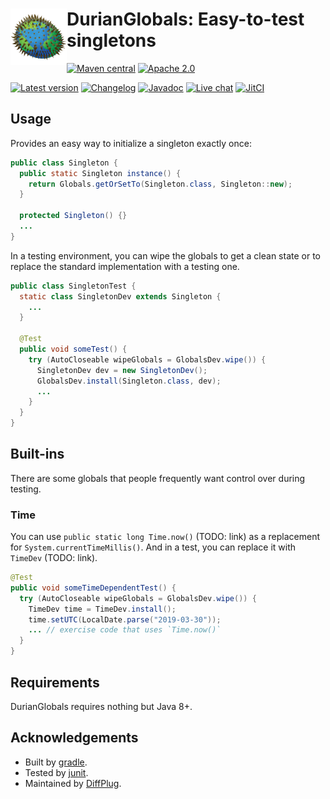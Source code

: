 # <img align="left" src="logo.png"> DurianGlobals: Easy-to-test singletons


<!---freshmark shields
output = [
    link(shield('Maven central', 'mavencentral', 'com.diffplug.durian-globals:durian-globals', 'blue'), 'https://search.maven.org/search?q=g:com.diffplug%20AND%20a:durian-globals'),
    link(shield('Apache 2.0', 'license', 'apache-2.0', 'blue'), 'https://tldrlegal.com/license/apache-license-2.0-(apache-2.0)'),
    '',
    link(shield('Latest version', 'latest', '{{versionLast}}', 'brightgreen'), 'https://jitpack.io/#diffplug/durian-globals'),
    link(shield('Changelog', 'keepachangelog', 'yes', 'brightgreen'), 'CHANGELOG.md'),
    link(shield('Javadoc', 'javadoc', 'yes', 'brightgreen'), 'https://jitpack.io/com/github/diffplug/durian-globals/latest/javadoc/'),
    link(shield('Live chat', 'gitter', 'chat', 'brightgreen'), 'https://gitter.im/diffplug/durian-globals'),
    link(image('JitCI', 'https://jitci.com/gh/diffplug/durian-globals/svg'), 'https://jitci.com/gh/diffplug/durian-globals')
    ].join('\n');
-->
[![Maven central](https://img.shields.io/badge/mavencentral-com.diffplug.durian--globals%3Adurian--globals-blue.svg)](https://search.maven.org/search?q=g:com.diffplug%20AND%20a:durian-globals)
[![Apache 2.0](https://img.shields.io/badge/license-apache--2.0-blue.svg)](https://tldrlegal.com/license/apache-license-2.0-(apache-2.0))

[![Latest version](https://img.shields.io/badge/latest-0.1.3-brightgreen.svg)](https://jitpack.io/#diffplug/durian-globals)
[![Changelog](https://img.shields.io/badge/keepachangelog-yes-brightgreen.svg)](CHANGELOG.md)
[![Javadoc](https://img.shields.io/badge/javadoc-yes-brightgreen.svg)](https://jitpack.io/com/github/diffplug/durian-globals/latest/javadoc/)
[![Live chat](https://img.shields.io/badge/gitter-chat-brightgreen.svg)](https://gitter.im/diffplug/durian-globals)
[![JitCI](https://jitci.com/gh/diffplug/durian-globals/svg)](https://jitci.com/gh/diffplug/durian-globals)
<!---freshmark /shields -->

## Usage

Provides an easy way to initialize a singleton exactly once:

```java
public class Singleton {
  public static Singleton instance() {
    return Globals.getOrSetTo(Singleton.class, Singleton::new);
  }

  protected Singleton() {}
  ...
}
```

In a testing environment, you can wipe the globals to get a clean state or to replace the standard implementation with a testing one.

```java
public class SingletonTest {
  static class SingletonDev extends Singleton {
    ...
  }

  @Test
  public void someTest() {
    try (AutoCloseable wipeGlobals = GlobalsDev.wipe()) {
      SingletonDev dev = new SingletonDev();
      GlobalsDev.install(Singleton.class, dev);
      ...
    }
  }
}
```

## Built-ins

There are some globals that people frequently want control over during testing.

### Time

You can use `public static long Time.now()` (TODO: link) as a replacement for `System.currentTimeMillis()`.  And in a test, you can replace it with `TimeDev` (TODO: link).

```java
@Test
public void someTimeDependentTest() {
  try (AutoCloseable wipeGlobals = GlobalsDev.wipe()) {
    TimeDev time = TimeDev.install();
    time.setUTC(LocalDate.parse("2019-03-30"));
    ... // exercise code that uses `Time.now()`
  }
}
```

## Requirements

DurianGlobals requires nothing but Java 8+.

## Acknowledgements

* Built by [gradle](http://gradle.org/).
* Tested by [junit](http://junit.org/).
* Maintained by [DiffPlug](http://www.diffplug.com/).

